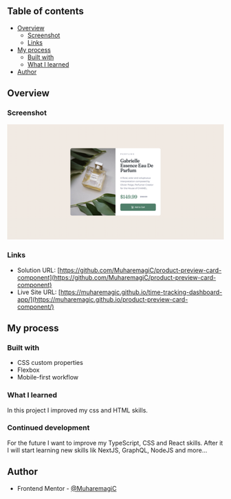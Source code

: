 ## Table of contents

- [Overview](#overview)
  - [Screenshot](#screenshot)
  - [Links](#links)
- [My process](#my-process)
  - [Built with](#built-with)
  - [What I learned](#what-i-learned)
- [Author](#author)

## Overview

### Screenshot

![](./assets/images/screen.png)

### Links

- Solution URL: [https://github.com/MuharemagiC/product-preview-card-component](https://github.com/MuharemagiC/product-preview-card-component)
- Live Site URL: [https://muharemagic.github.io/time-tracking-dashboard-app/](https://muharemagic.github.io/product-preview-card-component/)

## My process

### Built with

- CSS custom properties
- Flexbox
- Mobile-first workflow

### What I learned

In this project I improved my css and HTML skills.

### Continued development

For the future I want to improve my TypeScript, CSS and React skills. After it I will start learning new skills lik NextJS, GraphQL, NodeJS and more...

## Author

- Frontend Mentor - [@MuharemagiC](https://www.frontendmentor.io/profile/MuharemagiC)